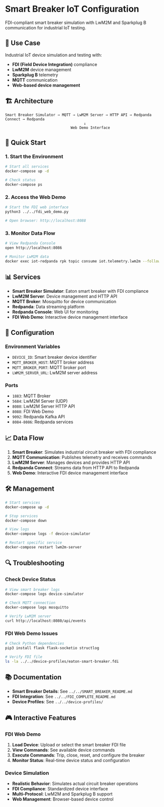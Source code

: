 # Smart Breaker IoT Configuration

FDI-compliant smart breaker simulation with LwM2M and Sparkplug B communication for industrial IoT testing.

## 🎯 Use Case

Industrial IoT device simulation and testing with:
- **FDI (Field Device Integration)** compliance
- **LwM2M** device management
- **Sparkplug B** telemetry
- **MQTT** communication
- **Web-based device management**

## 🏗️ Architecture

```
Smart Breaker Simulator → MQTT → LwM2M Server → HTTP API → Redpanda Connect → Redpanda
                                    ↓
                              Web Demo Interface
```

## 🚀 Quick Start

### 1. Start the Environment

```bash
# Start all services
docker-compose up -d

# Check status
docker-compose ps
```

### 2. Access the Web Demo

```bash
# Start the FDI web interface
python3 ../../fdi_web_demo.py

# Open browser: http://localhost:8088
```

### 3. Monitor Data Flow

```bash
# View Redpanda Console
open http://localhost:8086

# Monitor LwM2M data
docker exec iot-redpanda rpk topic consume iot.telemetry.lwm2m --follow
```

## 📊 Services

- **Smart Breaker Simulator**: Eaton smart breaker with FDI compliance
- **LwM2M Server**: Device management and HTTP API
- **MQTT Broker**: Mosquitto for device communication
- **Redpanda**: Data streaming platform
- **Redpanda Console**: Web UI for monitoring
- **FDI Web Demo**: Interactive device management interface

## 🔧 Configuration

### Environment Variables

- `DEVICE_ID`: Smart breaker device identifier
- `MQTT_BROKER_HOST`: MQTT broker address
- `MQTT_BROKER_PORT`: MQTT broker port
- `LWM2M_SERVER_URL`: LwM2M server address

### Ports

- `1883`: MQTT Broker
- `5684`: LwM2M Server (UDP)
- `8080`: LwM2M Server HTTP API
- `8088`: FDI Web Demo
- `9092`: Redpanda Kafka API
- `8084-8086`: Redpanda services

## 📈 Data Flow

1. **Smart Breaker**: Simulates industrial circuit breaker with FDI compliance
2. **MQTT Communication**: Publishes telemetry and receives commands
3. **LwM2M Server**: Manages devices and provides HTTP API
4. **Redpanda Connect**: Streams data from HTTP API to Redpanda
5. **Web Demo**: Interactive FDI device management interface

## 🛠️ Management

```bash
# Start services
docker-compose up -d

# Stop services
docker-compose down

# View logs
docker-compose logs -f device-simulator

# Restart specific service
docker-compose restart lwm2m-server
```

## 🔍 Troubleshooting

### Check Device Status

```bash
# View smart breaker logs
docker-compose logs device-simulator

# Check MQTT connection
docker-compose logs mosquitto

# Verify LwM2M server
curl http://localhost:8080/api/events
```

### FDI Web Demo Issues

```bash
# Check Python dependencies
pip3 install flask flask-socketio structlog

# Verify FDI file
ls -la ../../device-profiles/eaton-smart-breaker.fdi
```

## 📚 Documentation

- **Smart Breaker Details**: See `../../SMART_BREAKER_README.md`
- **FDI Integration**: See `../../FDI_COMPLETE_README.md`
- **Device Profiles**: See `../../device-profiles/`

## 🎮 Interactive Features

### FDI Web Demo

1. **Load Device**: Upload or select the smart breaker FDI file
2. **View Commands**: See available device commands
3. **Execute Commands**: Trip, close, reset, and configure the breaker
4. **Monitor Status**: Real-time device status and configuration

### Device Simulation

- **Realistic Behavior**: Simulates actual circuit breaker operations
- **FDI Compliance**: Standardized device interface
- **Multi-Protocol**: LwM2M and Sparkplug B support
- **Web Management**: Browser-based device control 
